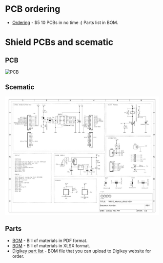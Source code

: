 # PCB ordering
-   [Ordering](https://www.pcbway.com/project/shareproject/WLED_wemos_shield.html) - $5 10 PCBs in no time :) Parts list in BOM.
# Shield PCBs and scematic
## PCB
![PCB](https://github.com/srg74/WLED-wemos-shield/blob/master/resources/Images/WLED_Wemos_top.png)
## Scematic
<a href="https://github.com/srg74/WLED-wemos-shield/blob/master/resources/schematic.pdf">![Schematic](/resources/schematic.jpg)</a>
## Parts
-   [BOM](https://github.com/srg74/WLED-wemos-shield/blob/master/resources/BOM.pdf) - Bill of materials in PDF format.
-   [BOM](https://github.com/srg74/WLED-wemos-shield/blob/master/resources/BOM.xlsx) - Bill of materials in XLSX format.
-   [Digikey part list](https://github.com/srg74/WLED-wemos-shield/blob/master/resources/WLED_Wemos_shield_Digikey.csv) - BOM file that you can upload to Digikey website for order.
